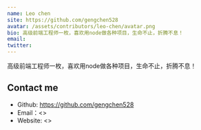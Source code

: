 ```yaml
---
name: Leo chen
site: https://github.com/gengchen528
avatar: /assets/contributors/leo-chen/avatar.png
bio: 高级前端工程师一枚，喜欢用node做各种项目，生命不止，折腾不息！
email: 
twitter: 
---
```


高级前端工程师一枚，喜欢用node做各种项目，生命不止，折腾不息！

## Contact me

- Github: <https://github.com/gengchen528>
- Email：<>
- Website: <>
